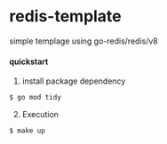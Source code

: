 # redis-template
simple templage using go-redis/redis/v8


#### quickstart

1. install package dependency 
  ```bash
  $ go mod tidy
  ```
  
2. Execution
  ```bash
  $ make up
  ```
